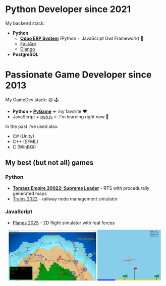 # Python Developer since 2021

My backend stack:
- **Python**
    - **[Odoo ERP System](https://www.odoo.com/)** (Python + JavaScript Owl Framework) :muscle:
    - [FastApi](https://fastapi.tiangolo.com/)
    - [Django](https://www.djangoproject.com/)
- **PostgreSQL**

# Passionate Game Developer since 2013

My GameDev stack: :smile: :joystick:
- **Python + [PyGame](https://www.pygame.org/docs/)** <- my favorite :heart:
- JavaScript + [ps5.js](https://p5js.org/) <- I'm learning right now :seedling:

In the past I've used also:
- C# (Unity)
- C++ (SFML)
- C (WinBGI)

## My best (but not all) games

### Python
- **[Tomasz Empire 20022: Supreme Leader](https://github.com/TomaszGolaszewski/Tomasz_Empire_20022)** - RTS with procedurally generated maps
- [Trains 2022](https://github.com/TomaszGolaszewski/Trains_2022) - railway node management simulator

### JavaScript
- [Planes 2025](https://github.com/TomaszGolaszewski/Planes_2025) - 2D flight simulator with real forces

<p align="center">
    <a href="https://github.com/TomaszGolaszewski/Tomasz_Empire_20022"><img src="https://github.com/TomaszGolaszewski/Tomasz_Empire_20022/blob/main/screens/screenshot5_20240114.png" alt="Tomasz Empire 20022 - Gameplay" style="width:55%; height:auto;"></a>
    <a href="https://github.com/TomaszGolaszewski/Planes_2025"><img src="https://github.com/TomaszGolaszewski/Planes_2025/blob/main/screens/plane_2.png" alt="Planes 2025 - Gameplay" style="width:40%; height:auto;"></a>
</p>